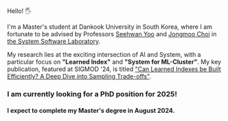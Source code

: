 Hello! 🖐

I'm a Master's student at Dankook University in South Korea, where I am fortunate to be advised by Professors [Seehwan Yoo](https://sites.google.com/site/dkumobileos/members/seehwanyoo) and [Jongmoo Choi](http://embedded.dankook.ac.kr/~choijm/) in [the System Software Laboratory](https://sslab.dankook.ac.kr/).

My research lies at the exciting intersection of AI and System, with a particular focus on **"Learned Index"** and **"System for ML-Cluster"**. My key publication, featured at SIGMOD '24, is titled ["Can Learned Indexes be Built Efficiently? A Deep Dive into Sampling Trade-offs"](https://2024.sigmod.org/program_sigmod.shtml).

### I am currently looking for a PhD position for 2025!
#### I expect to complete my Master's degree in August 2024.
